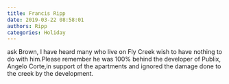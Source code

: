 ```yaml
---
title: Francis Ripp
date: 2019-03-22 08:58:01
authors: Ripp
categories: Holiday
---
```


 ask Brown, I have heard many who live on Fly Creek wish to have nothing to do with him.Please remember he was 100% behind the developer of Publix, Angelo Corte,in support of the apartments and ignored the damage done to the creek by the development.